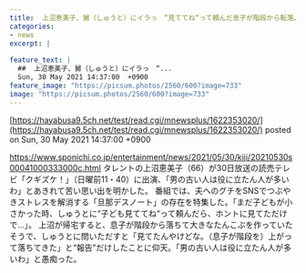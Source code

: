 ```yaml
---
title:  上沼恵美子、舅（しゅうと）にイラっ　“見ててね“って頼んだ息子が階段から転落…「男の古い人は役に立たん人多い」  
categories:
- news
excerpt: |
  
feature_text: |
  ##  上沼恵美子、舅（しゅうと）にイラっ　“...
  Sun, 30 May 2021 14:37:00  +0900
feature_image: "https://picsum.photos/2560/600?image=733"
image: "https://picsum.photos/2560/600?image=733"
---
```


[https://hayabusa9.5ch.net/test/read.cgi/mnewsplus/1622353020/](https://hayabusa9.5ch.net/test/read.cgi/mnewsplus/1622353020/)
posted on Sun, 30 May 2021 14:37:00  +0900

<!--more-->

https://www.sponichi.co.jp/entertainment/news/2021/05/30/kiji/20210530s00041000333000c.html タレントの上沼恵美子（66）が30日放送の読売テレビ「クギズケ！」（日曜前11・40）に出演、「男の古い人は役に立たん人が多いわ」とあきれて苦い思い出を明かした。 番組では、夫へのグチをSNSでつぶやきストレスを解消する「旦那デスノート」の存在を特集した。「まだ子どもが小さかった時、しゅうとに“子ども見ててね“って頼んだら、ホントに見てただけで…」。 上沼が帰宅すると、息子が階段から落ちて大きなたんこぶを作っていたそうで、しゅうとに問いただすと「見てたんやけどな。（息子が階段を）上がって落ちてきた」と“報告”だけしたことに仰天。「男の古い人は役に立たん人が多いわ」と愚痴った。
